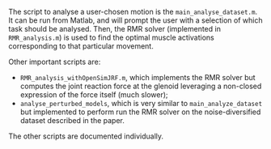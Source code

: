 The script to analyse a user-chosen motion is the `main_analyse_dataset.m`.
It can be run from Matlab, and will prompt the user with a selection of which task should be analysed. Then, the RMR solver (implemented in `RMR_analysis.m`) is used to find the optimal muscle activations corresponding to that particular movement.

Other important scripts are:
- `RMR_analysis_withOpenSimJRF.m`, which implements the RMR solver but computes the joint reaction force at the glenoid leveraging a non-closed expression of the force itself (much slower);
- `analyse_perturbed_models`, which is very similar to `main_analyze_dataset` but implemented to perform run the RMR solver on the noise-diversified dataset described in the paper.

The other scripts are documented individually.